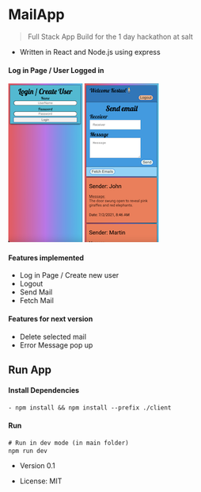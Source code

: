 # MailApp

> Full Stack App Build for the 1 day hackathon at salt

- Written in React and Node.js using express

#### Log in Page / User Logged in
![Main view](/assets/main.png "Main View") ![Logged in view](/assets/logged.png "Logged in view")

#### Features implemented

- Log in Page / Create new user
- Logout
- Send Mail
- Fetch Mail

#### Features for next version

- Delete selected mail
- Error Message pop up


## Run App

#### Install Dependencies

```
- npm install && npm install --prefix ./client
```

#### Run

```
# Run in dev mode (in main folder)
npm run dev
```

- Version 0.1

- License: MIT

